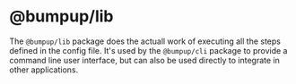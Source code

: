 # @bumpup/lib

The `@bumpup/lib` package does the actuall work of executing all the steps defined in the config file.
It's used by the `@bumpup/cli` package to provide a command line user interface, but can also be used directly to 
integrate in other applications.
